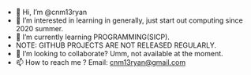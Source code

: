 - 👋 Hi, I’m @cnm13ryan
- 👀 I’m interested in learning in generally, just start out computing since 2020 summer.
- 🌱 I’m currently learning PROGRAMMING(SICP). 
- NOTE: GITHUB PROJECTS ARE NOT RELEASED REGULARLY.
- 💞️ I’m looking to collaborate? Umm, not available at the moment.
- 📫 How to reach me ? Email: cnm13ryan@gmail.com

